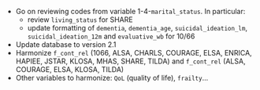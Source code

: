 * Go on reviewing codes from variable 1-4-`marital_status`. In particular:
  + review `living_status` for SHARE
  + update formatting of `dementia`, `dementia_age`, `suicidal_ideation_lm`, `suicidal_ideation_12m` and `evaluative_wb` for 10/66
* Update database to version 2.1
* Harmonize `f_cont_rel` (1066, ALSA, CHARLS, COURAGE, ELSA, ENRICA, HAPIEE, JSTAR, KLOSA, MHAS, SHARE, TILDA) and `f_cont_rel` (ALSA, COURAGE, ELSA, KLOSA, TILDA)
* Other variables to harmonize: `QoL` (quality of life), `frailty`...
